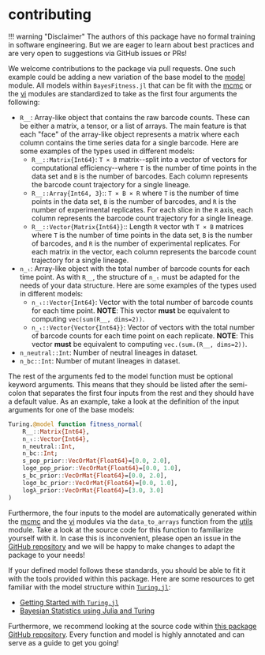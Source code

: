 # contributing

!!! warning "Disclaimer"
    The authors of this package have no formal training in software engineering.
    But we are eager to learn about best practices and are very open to
    suggestions via GitHub issues or PRs!


We welcome contributions to the package via pull requests. One such example
could be adding a new variation of the base model to the [model](@ref) module.
All models within `BayesFitness.jl` that can be fit with the [mcmc](@ref) or the
[vi](@ref) modules are standardized to take as the first four arguments the
following:

- `R̲̲`: Array-like object that contains the raw barcode counts. These can be
  either a matrix, a tensor, or a list of arrays. The main feature is that each
  "face" of the array-like object represents a matrix where each column contains
  the time series data for a single barcode. Here are some examples of the types
  used in different models:
  - `R̲̲::Matrix{Int64}`: `T × B` matrix--split into a vector of vectors for
    computational efficiency--where `T` is the number of time points in the data
    set and `B` is the number of barcodes. Each column represents the barcode
    count trajectory for a single lineage.
  - `R̲̲::Array{Int64, 3}`:: `T × B × R` where `T` is the number of time points
    in the data set, `B` is the number of barcodes, and `R` is the number of
    experimental replicates. For each slice in the `R` axis, each column
    represents the barcode count trajectory for a single lineage.
  - `R̲̲::Vector{Matrix{Int64}}`:: Length `R` vector wth `T × B` matrices
      where `T` is the number of time points in the data set, `B` is the number
      of barcodes, and `R` is the number of experimental replicates. For each
      matrix in the vector, each column represents the barcode count trajectory
      for a single lineage.
- `n̲ₜ`: Array-like object with the total number of barcode counts for each time
  point. As with `R̲̲`, the structure of `n̲ₜ` must be adapted for the needs of
  your data structure. Here are some examples of the types used in different
  models:
  - `n̲ₜ::Vector{Int64}`: Vector with the total number of barcode counts for
    each time point. **NOTE**: This vector **must** be equivalent to computing
    `vec(sum(R̲̲, dims=2))`.
  - `n̲ₜ::Vector{Vector{Int64}}`: Vector of vectors with the total number of
    barcode counts for each time point on each replicate. **NOTE**: This vector
    **must** be equivalent to computing `vec.(sum.(R̲̲, dims=2))`.
- `n_neutral::Int`: Number of neutral lineages in dataset. 
- `n_bc::Int`: Number of mutant lineages in dataset.

The rest of the arguments fed to the model function must be optional keyword
arguments. This means that they should be listed after the semi-colon that
separates the first four inputs from the rest and they should have a default
value. As an example, take a look at the definition of the input arguments for
one of the base models:

```julia
Turing.@model function fitness_normal(
    R̲̲::Matrix{Int64},
    n̲ₜ::Vector{Int64},
    n_neutral::Int,
    n_bc::Int;
    s_pop_prior::VecOrMat{Float64}=[0.0, 2.0],
    logσ_pop_prior::VecOrMat{Float64}=[0.0, 1.0],
    s_bc_prior::VecOrMat{Float64}=[0.0, 2.0],
    logσ_bc_prior::VecOrMat{Float64}=[0.0, 1.0],
    logλ_prior::VecOrMat{Float64}=[3.0, 3.0]
)
```

Furthermore, the four inputs to the model are automatically generated within the
[mcmc](@ref) and the [vi](@ref) modules via the `data_to_arrays` function from
the [utils](@ref) module. Take a look at the source code for this function to
familiarize yourself with it. In case this is inconvenient, please open an issue
in the [GitHub repository](https://github.com/mrazomej/BayesFitness.jl) and we
will be happy to make changes to adapt the package to your needs!

If your defined model follows these standards, you should be able to fit it with
the tools provided within this package. Here are some resources to get familiar
with the model structure within [`Turing.jl`](https://turinglang.org/stable/):

- [Getting Started with `Turing.jl`](https://turinglang.org/v0.29/docs/using-turing/get-started)
- [Bayesian Statistics using Julia and Turing](https://storopoli.io/Bayesian-Julia/)

Furthermore, we recommend looking at the source code within [this package GitHub
repository](https://github.com/mrazomej/BayesFitness.jl). Every function and
model is highly annotated and can serve as a guide to get you going!